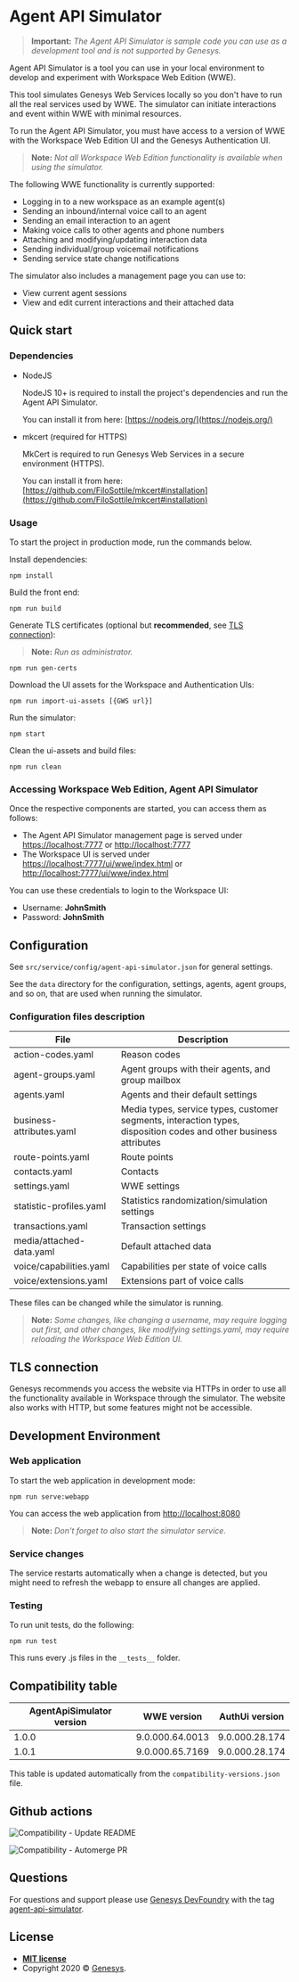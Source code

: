 # Agent API Simulator

>**Important:** _The Agent API Simulator is sample code you can use as a development tool and is not supported by Genesys._

Agent API Simulator is a tool you can use in your local environment to develop and experiment with Workspace Web Edition (WWE).

This tool simulates Genesys Web Services locally so you don't have to run all the real services used by WWE. The simulator can initiate interactions and event within WWE with minimal resources.

To run the Agent API Simulator, you must have access to a version of WWE with the Workspace Web Edition UI and the Genesys Authentication UI.

>**Note:** _Not all Workspace Web Edition functionality is available when using the simulator._

The following WWE functionality is currently supported:

- Logging in to a new workspace as an example agent(s)
- Sending an inbound/internal voice call to an agent
- Sending an email interaction to an agent
- Making voice calls to other agents and phone numbers
- Attaching and modifying/updating interaction data
- Sending individual/group voicemail notifications
- Sending service state change notifications

The simulator also includes a management page you can use to:

- View current agent sessions
- View and edit current interactions and their attached data

## Quick start

### Dependencies

- NodeJS

    NodeJS 10+ is required to install the project's dependencies and run the Agent API Simulator.

    You can install it from here: [https://nodejs.org/](https://nodejs.org/)

- mkcert (required for HTTPS)

    MkCert is required to run Genesys Web Services in a secure environment (HTTPS).

    You can install it from here: [https://github.com/FiloSottile/mkcert#installation](https://github.com/FiloSottile/mkcert#installation)

### Usage

To start the project in production mode, run the commands below.

Install dependencies:

```shell
npm install
```

Build the front end:

```shell
npm run build
```

Generate TLS certificates (optional but **recommended**, see [TLS connection](#TLS-connection)):

  >**Note:** _Run as administrator._

```shell
npm run gen-certs
```

Download the UI assets for the Workspace and Authentication UIs:

  ```shell
  npm run import-ui-assets [{GWS url}]
  ```

  Run the simulator:

  ```shell
  npm start
  ```

Clean the ui-assets and build files:

  ```shell
  npm run clean
  ```

### Accessing Workspace Web Edition, Agent API Simulator

Once the respective components are started, you can access them as follows:

- The Agent API Simulator management page is served under [https://localhost:7777](https://localhost:7777) or [http://localhost:7777](http://localhost:7777)
- The Workspace UI is served under [https://localhost:7777/ui/wwe/index.html](https://localhost:7777/ui/wwe/index.html) or [http://localhost:7777/ui/wwe/index.html](http://localhost:7777/ui/wwe/index.html)


You can use these credentials to login to the Workspace UI:

- Username: **JohnSmith**
- Password: **JohnSmith**

## Configuration

See `src/service/config/agent-api-simulator.json` for general settings.

See the `data` directory for the configuration, settings, agents, agent groups, and so on, that are used when running the simulator.

### Configuration files description

| File  | Description |
| ------------- | ------------- |
| action-codes.yaml  | Reason codes  |
| agent-groups.yaml  | Agent groups with their agents, and group mailbox  |
| agents.yaml | Agents and their default settings  |
| business-attributes.yaml  | Media types, service types, customer segments, interaction types, disposition codes and other business attributes |
| route-points.yaml  | Route points |
| contacts.yaml | Contacts |
| settings.yaml  | WWE settings |
| statistic-profiles.yaml  | Statistics randomization/simulation settings |
| transactions.yaml | Transaction settings  |
| media/attached-data.yaml | Default attached data  |
| voice/capabilities.yaml | Capabilities per state of voice calls |
| voice/extensions.yaml | Extensions part of voice calls |

These files can be changed while the simulator is running.

>**Note:** _Some changes, like changing a username, may require logging out first, and other changes, like modifying settings.yaml, may require reloading the Workspace Web Edition UI._

## TLS connection

Genesys recommends you access the website via HTTPs in order to use all the functionality available in Workspace through the simulator. The website also works with HTTP, but some features might not be accessible.

## Development Environment

### Web application

To start the web application in development mode:

  ```shell
  npm run serve:webapp
  ```

You can access the web application from [http://localhost:8080](http://localhost:8080)

>**Note:** _Don't forget to also start the simulator service._

### Service changes

The service restarts automatically when a change is detected, but you might need to refresh the webapp to ensure all changes are applied.

### Testing

To run unit tests, do the following:

  ```shell
  npm run test
  ```

This runs every .js files in the `__tests__` folder.

## Compatibility table

|AgentApiSimulator version|WWE version|AuthUi version|
|---|---|---|
|1.0.0|9.0.000.64.0013|9.0.000.28.174|
|1.0.1|9.0.000.65.7169|9.0.000.28.174|

This table is updated automatically from the `compatibility-versions.json` file.

## Github actions

![Compatibility - Update README](https://github.com/aure-olivier/action-test/workflows/Compatibility%20-%20Update%20README/badge.svg)

![Compatibility - Automerge PR](https://github.com/aure-olivier/action-test/workflows/Compatibility%20-%20Automerge%20PR/badge.svg)

## Questions

For questions and support please use [Genesys DevFoundry](https://developer.genesys.com/) with the tag [agent-api-simulator](https://developer.genesys.com/q2a/tag/agent-api-simulator).

## License

- **[MIT license](http://opensource.org/licenses/mit-license.php)**
- Copyright 2020 © [Genesys](https://www.genesys.com/).
